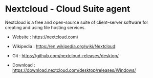 # Nextcloud - Cloud Suite agent

Nextcloud  is a free and open-source suite of client–server software
for creating and using file hosting services.

* Website : https://nextcloud.com/
* Wikipedia : https://en.wikipedia.org/wiki/Nextcloud
* Git : https://github.com/nextcloud-releases/desktop/

* Download : https://download.nextcloud.com/desktop/releases/Windows/
